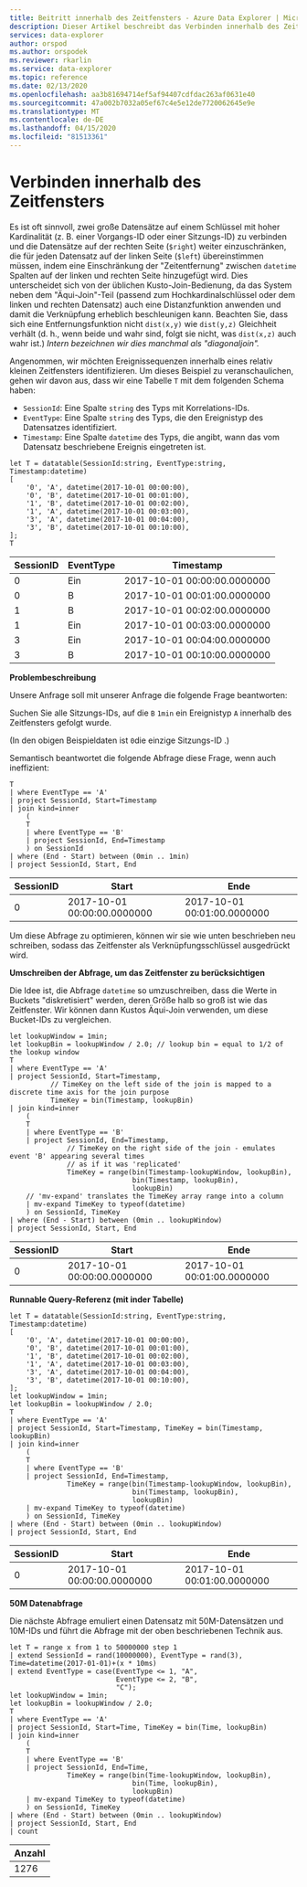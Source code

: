 ```yaml
---
title: Beitritt innerhalb des Zeitfensters - Azure Data Explorer | Microsoft Docs
description: Dieser Artikel beschreibt das Verbinden innerhalb des Zeitfensters in Azure Data Explorer.
services: data-explorer
author: orspod
ms.author: orspodek
ms.reviewer: rkarlin
ms.service: data-explorer
ms.topic: reference
ms.date: 02/13/2020
ms.openlocfilehash: aa3b81694714ef5af94407cdfdac263af0631e40
ms.sourcegitcommit: 47a002b7032a05ef67c4e5e12de7720062645e9e
ms.translationtype: MT
ms.contentlocale: de-DE
ms.lasthandoff: 04/15/2020
ms.locfileid: "81513361"
---
```

# <a name="joining-within-time-window"></a>Verbinden innerhalb des Zeitfensters

Es ist oft sinnvoll, zwei große Datensätze auf einem Schlüssel mit hoher Kardinalität (z. B. einer Vorgangs-ID oder einer Sitzungs-ID) zu verbinden und die Datensätze auf der rechten Seite (`$right`) weiter einzuschränken, die für jeden Datensatz auf der linken Seite (`$left`) übereinstimmen müssen, indem eine Einschränkung der "Zeitentfernung" zwischen `datetime` Spalten auf der linken und rechten Seite hinzugefügt wird. Dies unterscheidet sich von der üblichen Kusto-Join-Bedienung, da das System neben dem "Äqui-Join"-Teil (passend zum Hochkardinalschlüssel oder dem linken und rechten Datensatz) auch eine Distanzfunktion anwenden und damit die Verknüpfung erheblich beschleunigen kann. Beachten Sie, dass sich eine Entfernungsfunktion nicht `dist(x,y)` wie `dist(y,z)` Gleichheit verhält (d. h., wenn beide und wahr sind, folgt sie nicht, was `dist(x,z)` auch wahr ist.) *Intern bezeichnen wir dies manchmal als "diagonaljoin".*

Angenommen, wir möchten Ereignissequenzen innerhalb eines relativ kleinen Zeitfensters identifizieren. Um dieses Beispiel zu veranschaulichen, gehen wir davon aus, dass wir eine Tabelle `T` mit dem folgenden Schema haben:

- `SessionId`: Eine Spalte `string` des Typs mit Korrelations-IDs.
- `EventType`: Eine Spalte `string` des Typs, die den Ereignistyp des Datensatzes identifiziert.
- `Timestamp`: Eine Spalte `datetime` des Typs, die angibt, wann das vom Datensatz beschriebene Ereignis eingetreten ist.

```kusto
let T = datatable(SessionId:string, EventType:string, Timestamp:datetime)
[
    '0', 'A', datetime(2017-10-01 00:00:00),
    '0', 'B', datetime(2017-10-01 00:01:00),
    '1', 'B', datetime(2017-10-01 00:02:00),
    '1', 'A', datetime(2017-10-01 00:03:00),
    '3', 'A', datetime(2017-10-01 00:04:00),
    '3', 'B', datetime(2017-10-01 00:10:00),
];
T
```

|SessionID|EventType|Timestamp|
|---|---|---|
|0|Ein|2017-10-01 00:00:00.0000000|
|0|B|2017-10-01 00:01:00.0000000|
|1|B|2017-10-01 00:02:00.0000000|
|1|Ein|2017-10-01 00:03:00.0000000|
|3|Ein|2017-10-01 00:04:00.0000000|
|3|B|2017-10-01 00:10:00.0000000|


**Problembeschreibung**

Unsere Anfrage soll mit unserer Anfrage die folgende Frage beantworten:

   Suchen Sie alle Sitzungs-IDs, auf die `B` `1min` ein Ereignistyp `A` innerhalb des Zeitfensters gefolgt wurde.

(In den obigen Beispieldaten ist `0`die einzige Sitzungs-ID .)

Semantisch beantwortet die folgende Abfrage diese Frage, wenn auch ineffizient:

```kusto
T 
| where EventType == 'A'
| project SessionId, Start=Timestamp
| join kind=inner
    (
    T 
    | where EventType == 'B'
    | project SessionId, End=Timestamp
    ) on SessionId
| where (End - Start) between (0min .. 1min)
| project SessionId, Start, End 

```

|SessionID|Start|Ende|
|---|---|---|
|0|2017-10-01 00:00:00.0000000|2017-10-01 00:01:00.0000000|

Um diese Abfrage zu optimieren, können wir sie wie unten beschrieben neu schreiben, sodass das Zeitfenster als Verknüpfungsschlüssel ausgedrückt wird.

**Umschreiben der Abfrage, um das Zeitfenster zu berücksichtigen**

Die Idee ist, die Abfrage `datetime` so umzuschreiben, dass die Werte in Buckets "diskretisiert" werden, deren Größe halb so groß ist wie das Zeitfenster.
Wir können dann Kustos Äqui-Join verwenden, um diese Bucket-IDs zu vergleichen.

```kusto
let lookupWindow = 1min;
let lookupBin = lookupWindow / 2.0; // lookup bin = equal to 1/2 of the lookup window
T 
| where EventType == 'A'
| project SessionId, Start=Timestamp,
          // TimeKey on the left side of the join is mapped to a discrete time axis for the join purpose
          TimeKey = bin(Timestamp, lookupBin)
| join kind=inner
    (
    T 
    | where EventType == 'B'
    | project SessionId, End=Timestamp,
              // TimeKey on the right side of the join - emulates event 'B' appearing several times
              // as if it was 'replicated'
              TimeKey = range(bin(Timestamp-lookupWindow, lookupBin),
                              bin(Timestamp, lookupBin),
                              lookupBin)
    // 'mv-expand' translates the TimeKey array range into a column
    | mv-expand TimeKey to typeof(datetime)
    ) on SessionId, TimeKey 
| where (End - Start) between (0min .. lookupWindow)
| project SessionId, Start, End 
```

|SessionID|Start|Ende|
|---|---|---|
|0|2017-10-01 00:00:00.0000000|2017-10-01 00:01:00.0000000|


**Runnable Query-Referenz (mit inder Tabelle)**

```kusto
let T = datatable(SessionId:string, EventType:string, Timestamp:datetime)
[
    '0', 'A', datetime(2017-10-01 00:00:00),
    '0', 'B', datetime(2017-10-01 00:01:00),
    '1', 'B', datetime(2017-10-01 00:02:00),
    '1', 'A', datetime(2017-10-01 00:03:00),
    '3', 'A', datetime(2017-10-01 00:04:00),
    '3', 'B', datetime(2017-10-01 00:10:00),
];
let lookupWindow = 1min;
let lookupBin = lookupWindow / 2.0;
T 
| where EventType == 'A'
| project SessionId, Start=Timestamp, TimeKey = bin(Timestamp, lookupBin)
| join kind=inner
    (
    T 
    | where EventType == 'B'
    | project SessionId, End=Timestamp,
              TimeKey = range(bin(Timestamp-lookupWindow, lookupBin),
                              bin(Timestamp, lookupBin),
                              lookupBin)
    | mv-expand TimeKey to typeof(datetime)
    ) on SessionId, TimeKey 
| where (End - Start) between (0min .. lookupWindow)
| project SessionId, Start, End 
```

|SessionID|Start|Ende|
|---|---|---|
|0|2017-10-01 00:00:00.0000000|2017-10-01 00:01:00.0000000|


**50M Datenabfrage**

Die nächste Abfrage emuliert einen Datensatz mit 50M-Datensätzen und 10M-IDs und führt die Abfrage mit der oben beschriebenen Technik aus.

```kusto
let T = range x from 1 to 50000000 step 1
| extend SessionId = rand(10000000), EventType = rand(3), Time=datetime(2017-01-01)+(x * 10ms)
| extend EventType = case(EventType <= 1, "A",
                          EventType <= 2, "B",
                          "C");
let lookupWindow = 1min;
let lookupBin = lookupWindow / 2.0;
T 
| where EventType == 'A'
| project SessionId, Start=Time, TimeKey = bin(Time, lookupBin)
| join kind=inner
    (
    T 
    | where EventType == 'B'
    | project SessionId, End=Time, 
              TimeKey = range(bin(Time-lookupWindow, lookupBin), 
                              bin(Time, lookupBin),
                              lookupBin)
    | mv-expand TimeKey to typeof(datetime)
    ) on SessionId, TimeKey 
| where (End - Start) between (0min .. lookupWindow)
| project SessionId, Start, End 
| count 
```

|Anzahl|
|---|
|1276|